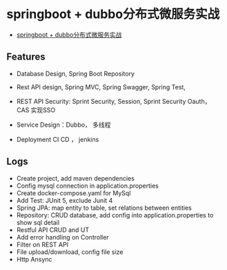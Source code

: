 # springboot + dubbo分布式微服务实战
- [springboot + dubbo分布式微服务实战](https://www.bilibili.com/video/av78799315)

## Features
- Database Design, Spring Boot Repository

- Rest API design, Spring MVC, Spring Swagger, Spring Test, 

- REST API Security: Sprint Security, Session,  Sprint Security Oauth， CAS 实现SSO

- Service Design：Dubbo， 多线程

- Deployment CI CD ， jenkins


## Logs
- Create project, add maven dependencies
- Config mysql connection in application.properties
- Create docker-compose.yaml for MySql
- Add Test: JUnit 5, exclude Junit 4
- Spring JPA: map entity to table, set relations between entities
- Repository: CRUD database, add config into application.properties to show sql detail
- Restful API CRUD and UT
- Add error handling on Controller
- Filter on REST API
- File upload/download, config file size
- Http Ansync 
